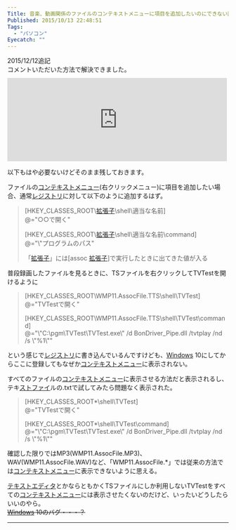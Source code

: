 ```yaml
---
Title: 音楽、動画関係のファイルのコンテキストメニューに項目を追加したいのにできない話(解決済)
Published: 2015/10/13 22:48:51
Tags:
  - "パソコン"
Eyecatch: ""
---
```

<p>2015/12/12追記<br/>
コメントいただいた方法で解決できました。<br/>
<iframe src="http://blog.thty.net/embed/2015/12/12/234422" title="動画ファイルのコンテキストメニューに項目を追加する(Windows 10) - Pandora Pocket" class="embed-card embed-blogcard" scrolling="no" frameborder="0" style="display: block; width: 100%; height: 190px; max-width: 500px; margin: 10px 0px;"></iframe></p>

<p>以下もはや必要ないけどそのまま残しておきます。</p>

<p>ファイルの<a class="keyword" href="http://d.hatena.ne.jp/keyword/%A5%B3%A5%F3%A5%C6%A5%AD%A5%B9%A5%C8%A5%E1%A5%CB%A5%E5%A1%BC">コンテキストメニュー</a>(右クリックメニュー)に項目を追加したい場合、通常<a class="keyword" href="http://d.hatena.ne.jp/keyword/%A5%EC%A5%B8%A5%B9%A5%C8%A5%EA">レジストリ</a>に対して以下のように追加するはず。</p>

<blockquote><p>[HKEY_CLASSES_ROOT\<a class="keyword" href="http://d.hatena.ne.jp/keyword/%B3%C8%C4%A5%BB%D2">拡張子</a>\shell\適当な名前]<br/>
@="○○で開く"</p>

<p>[HKEY_CLASSES_ROOT\<a class="keyword" href="http://d.hatena.ne.jp/keyword/%B3%C8%C4%A5%BB%D2">拡張子</a>\shell\適当な名前\command]<br/>
@="\"プログラムのパス"</p>

<p>「<a class="keyword" href="http://d.hatena.ne.jp/keyword/%B3%C8%C4%A5%BB%D2">拡張子</a>」には[assoc <a class="keyword" href="http://d.hatena.ne.jp/keyword/%B3%C8%C4%A5%BB%D2">拡張子</a>]で実行したときに出てきた値が入る</p></blockquote>

<p>普段録画したファイルを見るときに、TSファイルを右クリックしてTVTestを開けるように</p>

<blockquote><p>[HKEY_CLASSES_ROOT\WMP11.AssocFile.TTS\shell\TVTest]<br/>
@="TVTestで開く"</p>

<p>[HKEY_CLASSES_ROOT\WMP11.AssocFile.TTS\shell\TVTest\command]<br/>
@="\"C:\pgm\TVTest\TVTest.exe\" /d BonDriver_Pipe.dll /tvtplay /nd /s \"%1\""</p></blockquote>

<p>という感じで<a class="keyword" href="http://d.hatena.ne.jp/keyword/%A5%EC%A5%B8%A5%B9%A5%C8%A5%EA">レジストリ</a>に書き込んでいるんですけども、<a class="keyword" href="http://d.hatena.ne.jp/keyword/Windows">Windows</a> 10にしてからここに登録してもなぜか<a class="keyword" href="http://d.hatena.ne.jp/keyword/%A5%B3%A5%F3%A5%C6%A5%AD%A5%B9%A5%C8%A5%E1%A5%CB%A5%E5%A1%BC">コンテキストメニュー</a>に表示されない。</p>

<p>すべてのファイルの<a class="keyword" href="http://d.hatena.ne.jp/keyword/%A5%B3%A5%F3%A5%C6%A5%AD%A5%B9%A5%C8%A5%E1%A5%CB%A5%E5%A1%BC">コンテキストメニュー</a>に表示させる方法だと表示されるし、テキ<a class="keyword" href="http://d.hatena.ne.jp/keyword/%A5%B9%A5%C8%A5%D5%A5%A1%A5%A4">ストファイ</a>ルの.txtで試してみたら問題なく表示された。</p>

<blockquote><p>[HKEY_CLASSES_ROOT*\shell\TVTest]<br/>
@="TVTestで開く"</p>

<p>[HKEY_CLASSES_ROOT*\shell\TVTest\command]<br/>
@="\"C:\pgm\TVTest\TVTest.exe\" /d BonDriver_Pipe.dll /tvtplay /nd /s \"%1\""</p></blockquote>

<p>確認した限りではMP3(WMP11.AssocFile.MP3)、WAV(WMP11.AssocFile.WAV)など、「WMP11.AssocFile.*」では従来の方法では<a class="keyword" href="http://d.hatena.ne.jp/keyword/%A5%B3%A5%F3%A5%C6%A5%AD%A5%B9%A5%C8%A5%E1%A5%CB%A5%E5%A1%BC">コンテキストメニュー</a>に表示できないように思える。</p>

<p><a class="keyword" href="http://d.hatena.ne.jp/keyword/%A5%C6%A5%AD%A5%B9%A5%C8%A5%A8%A5%C7%A5%A3%A5%BF">テキストエディタ</a>とかならともかくTSファイルにしか利用しないTVTestをすべての<a class="keyword" href="http://d.hatena.ne.jp/keyword/%A5%B3%A5%F3%A5%C6%A5%AD%A5%B9%A5%C8%A5%E1%A5%CB%A5%E5%A1%BC">コンテキストメニュー</a>には表示させたくないのだけど、いったいどうしたらいいのやら。<br/>
<s><a class="keyword" href="http://d.hatena.ne.jp/keyword/Windows">Windows</a> 10のバグ・・・？  </s></p>

***